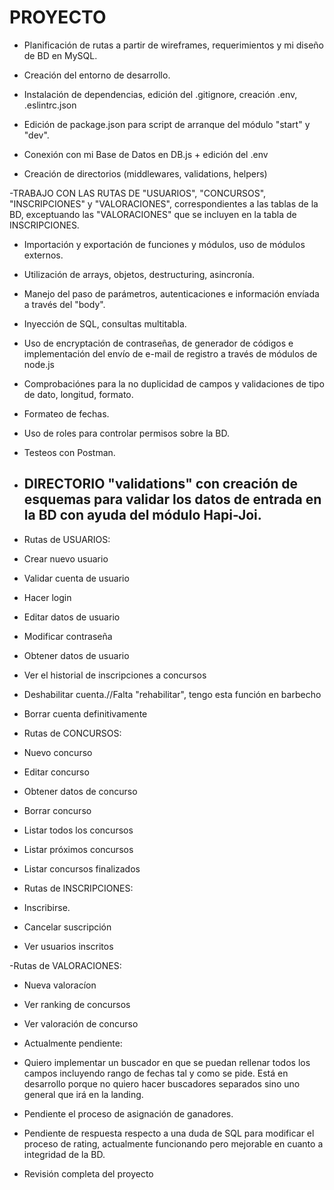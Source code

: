 # PROYECTO



- Planificación de rutas a partir de wireframes, requerimientos y mi diseño de BD en MySQL. 

- Creación del entorno de desarrollo.

- Instalación de dependencias, edición del .gitignore, creación .env, .eslintrc.json

- Edición de package.json para script de arranque del módulo "start" y "dev".

- Conexión con mi Base de Datos en DB.js + edición del .env 

- Creación de directorios (middlewares, validations, helpers)



-TRABAJO CON LAS RUTAS DE "USUARIOS", "CONCURSOS", "INSCRIPCIONES" y "VALORACIONES", correspondientes a las tablas de la BD, exceptuando las "VALORACIONES" que se incluyen en la tabla de INSCRIPCIONES.


- Importación y exportación de funciones y módulos, uso de módulos externos.
- Utilización de arrays, objetos, destructuring, asincronía.
- Manejo del paso de parámetros, autenticaciones e información envíada a través del "body".
- Inyección de SQL, consultas multitabla.
- Uso de encryptación de contraseñas, de generador de códigos e implementación del envío de e-mail de registro a través de módulos de node.js
- Comprobaciónes para la no duplicidad de campos y validaciones de tipo de dato, longitud, formato.
- Formateo de fechas.
- Uso de roles para controlar permisos sobre la BD.
- Testeos con Postman.



- DIRECTORIO "validations" con creación de esquemas para validar los datos de entrada en la BD con ayuda del módulo Hapi-Joi.
	- 

- Rutas de USUARIOS:

- Crear nuevo usuario 
- Validar cuenta de usuario 
- Hacer login 
- Editar datos de usuario
- Modificar contraseña
- Obtener datos de usuario
- Ver el historial de inscripciones a concursos
- Deshabilitar cuenta.//Falta "rehabilitar", tengo esta función en barbecho
- Borrar cuenta definitivamente
	



- Rutas de CONCURSOS:

- Nuevo concurso
- Editar concurso
- Obtener datos de concurso
- Borrar concurso
- Listar todos los concursos
- Listar próximos concursos
- Listar concursos finalizados

	


- Rutas de INSCRIPCIONES:

- Inscribirse.
- Cancelar suscripción
- Ver usuarios inscritos




-Rutas de VALORACIONES:

- Nueva valoracíon
- Ver ranking de concursos
- Ver valoración de concurso

    
- Actualmente pendiente: 
- Quiero implementar un buscador en que se puedan rellenar todos los campos incluyendo rango de fechas tal y como se pide. Está en desarrollo porque no quiero hacer buscadores separados sino uno general que irá en la landing.
- Pendiente el proceso de asignación de ganadores.
- Pendiente de respuesta respecto a una duda de SQL para modificar el proceso de rating, actualmente funcionando pero mejorable en cuanto a integridad de la BD.
- Revisión completa del proyecto


	
	




